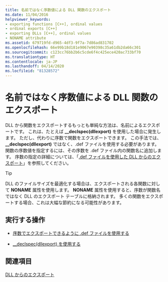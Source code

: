```yaml
---
title: 名前ではなく序数値による DLL 関数のエクスポート
ms.date: 11/04/2016
helpviewer_keywords:
- exporting functions [C++], ordinal values
- ordinal exports [C++]
- exporting DLLs [C++], ordinal values
- NONAME attribute
ms.assetid: 679719fd-d965-4df3-9f7a-7d86ad831702
ms.openlocfilehash: 66e99b18d181e9067e90398c35a61db2da66c301
ms.sourcegitcommit: c123cc76bb2b6c5cde6f4c425ece420ac733bf70
ms.translationtype: HT
ms.contentlocale: ja-JP
ms.lasthandoff: 04/14/2020
ms.locfileid: "81328572"
---
```

# <a name="exporting-functions-from-a-dll-by-ordinal-rather-than-by-name"></a>名前ではなく序数値による DLL 関数のエクスポート

DLL から関数をエクスポートするもっとも単純な方法は、名前によるエクスポートです。 これは、たとえば **__declspec(dllexport)** を使用した場合に発生します。 ただし、代わりに序数で関数をエクスポートできます。 この手法では、 **__declspec(dllexport)** ではなく、.def ファイルを使用する必要があります。 関数の序数値を指定するには、その序数を .def ファイル内の関数名に追加します。 序数の指定の詳細については、「[.def ファイルを使用した DLL からのエクスポート](exporting-from-a-dll-using-def-files.md)」を参照してください。

> [!TIP]
> DLL のファイルサイズを最適化する場合は、エクスポートされる各関数に対して **NONAME** 属性を使用します。 **NONAME** 属性を使用すると、序数が関数名ではなく DLL のエクスポート テーブルに格納されます。 多くの関数をエクスポートする場合、これは大幅な節約になる可能性があります。

## <a name="what-do-you-want-to-do"></a>実行する操作

- [序数でエクスポートできるように .def ファイルを使用する](exporting-from-a-dll-using-def-files.md)

- [__declspec(dllexport) を使用する](exporting-from-a-dll-using-declspec-dllexport.md)

## <a name="see-also"></a>関連項目

[DLL からのエクスポート](exporting-from-a-dll.md)
